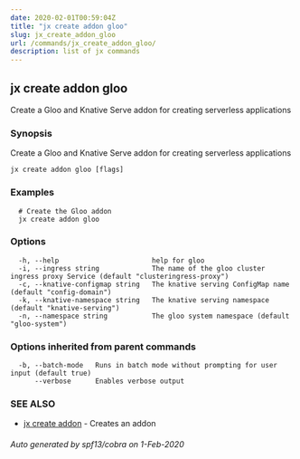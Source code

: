 ```yaml
---
date: 2020-02-01T00:59:04Z
title: "jx create addon gloo"
slug: jx_create_addon_gloo
url: /commands/jx_create_addon_gloo/
description: list of jx commands
---
```

## jx create addon gloo

Create a Gloo and Knative Serve addon for creating serverless applications

### Synopsis

Create a Gloo and Knative Serve addon for creating serverless applications

```
jx create addon gloo [flags]
```

### Examples

```
  # Create the Gloo addon
  jx create addon gloo
```

### Options

```
  -h, --help                       help for gloo
  -i, --ingress string             The name of the gloo cluster ingress proxy Service (default "clusteringress-proxy")
  -c, --knative-configmap string   The knative serving ConfigMap name (default "config-domain")
  -k, --knative-namespace string   The knative serving namespace (default "knative-serving")
  -n, --namespace string           The gloo system namespace (default "gloo-system")
```

### Options inherited from parent commands

```
  -b, --batch-mode   Runs in batch mode without prompting for user input (default true)
      --verbose      Enables verbose output
```

### SEE ALSO

* [jx create addon](/commands/jx_create_addon/)	 - Creates an addon

###### Auto generated by spf13/cobra on 1-Feb-2020
